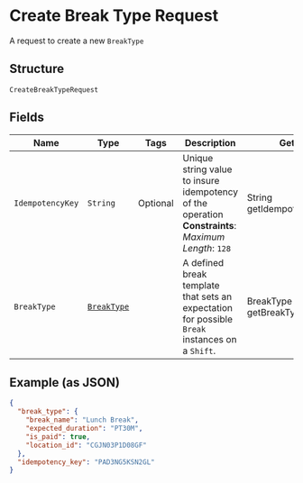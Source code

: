 
# Create Break Type Request

A request to create a new `BreakType`

## Structure

`CreateBreakTypeRequest`

## Fields

| Name | Type | Tags | Description | Getter |
|  --- | --- | --- | --- | --- |
| `IdempotencyKey` | `String` | Optional | Unique string value to insure idempotency of the operation<br>**Constraints**: *Maximum Length*: `128` | String getIdempotencyKey() |
| `BreakType` | [`BreakType`](/doc/models/break-type.md) |  | A defined break template that sets an expectation for possible `Break`<br>instances on a `Shift`. | BreakType getBreakType() |

## Example (as JSON)

```json
{
  "break_type": {
    "break_name": "Lunch Break",
    "expected_duration": "PT30M",
    "is_paid": true,
    "location_id": "CGJN03P1D08GF"
  },
  "idempotency_key": "PAD3NG5KSN2GL"
}
```

